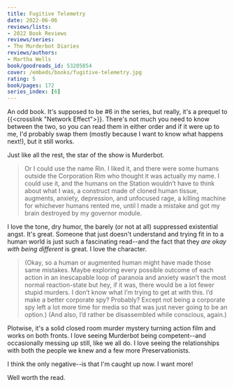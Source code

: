 ```yaml
---
title: Fugitive Telemetry
date: 2022-06-06
reviews/lists:
- 2022 Book Reviews
reviews/series:
- The Murderbot Diaries
reviews/authors:
- Martha Wells
book/goodreads_id: 53205854
cover: /embeds/books/fugitive-telemetry.jpg
rating: 5
book/pages: 172
series_index: [6]
---
```

An odd book. It's supposed to be #6 in the series, but really, it's a prequel to {{<crosslink "Network Effect">}}. There's not much you need to know between the two, so you can read them in either order and if it were up to me, I'd probably swap them (mostly because I want to know what happens next!), but it still works. 

<!--more-->

Just like all the rest, the star of the show is Murderbot. 

> Or I could use the name Rin. I liked it, and there were some humans outside the Corporation Rim who thought it was actually my name. I could use it, and the humans on the Station wouldn’t have to think about what I was, a construct made of cloned human tissue, augments, anxiety, depression, and unfocused rage, a killing machine for whichever humans rented me, until I made a mistake and got my brain destroyed by my governor module.

I love the tone, dry humor, the barely (or not at all) suppressed existential angst. It's great. Someone that just doesn't understand and trying fit in to a human world is just such a fascinating read--and the fact that they *are okay with being different* is great. I love the character. 

> (Okay, so a human or augmented human might have made those same mistakes. Maybe exploring every possible outcome of each action in an inescapable loop of paranoia and anxiety wasn’t the most normal reaction-state but hey, if it was, there would be a lot fewer stupid murders. I don’t know what I’m trying to get at with this. I’d make a better corporate spy? Probably? Except not being a corporate spy left a lot more time for media so that was just never going to be an option.) (And also, I’d rather be disassembled while conscious, again.)

Plotwise, it's a solid closed room murder mystery turning action film and works on both fronts. I love seeing Murderbot being competent--and occasionally messing up still, like we all do. I love seeing the relationships with both the people we knew and a few more Preservationists. 

I think the only negative--is that I'm caught up now. I want more! 

Well worth the read.